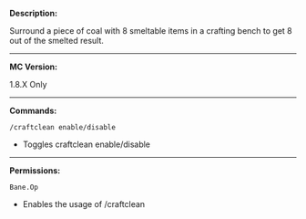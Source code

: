**Description:**

Surround a piece of coal with 8 smeltable items in a crafting bench to get 8 out of the smelted result.

---

**MC Version:**

1.8.X Only

---

**Commands:**

    /craftclean enable/disable
- Toggles craftclean enable/disable

---

**Permissions:**

    Bane.Op
- Enables the usage of /craftclean
